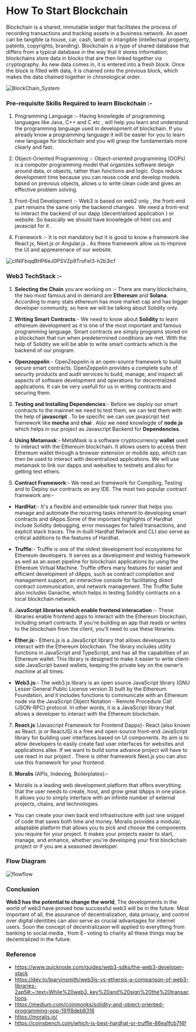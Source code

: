 # How To Start Blockchain

Blockchain is a shared, immutable ledger that facilitates the process of recording transactions and tracking assets in a business network. An asset can be tangible (a house, car, cash, land) or intangible (intellectual property, patents, copyrights, branding). Blockchain is a type of shared database that differs from a typical database in the way that it stores information; blockchains store data in blocks that are then linked together via cryptography. As new data comes in, it is entered into a fresh block. Once the block is filled with data, it is chained onto the previous block, which makes the data chained together in chronological order.



![BlockChain_System](https://user-images.githubusercontent.com/95535448/189102134-4b8ed715-9773-46ed-8e59-b232832e432f.jpg)

### Pre-requisite Skills Required to learn Blockchain :-

1) Programming Language :- Having knowlegde of programming languages like Java, C++ and C  etc , will help you learn and understand the programming language used in development of blockchain. If you already know a programming language it will be easier for you to learn new language for blockchain and you will grasp the fundamentals more clearly and fast.

2) Object-Oriented Programming :- Object-oriented programming (OOPs) is a computer programming model that organizes software design around data, or objects, rather than functions and logic. Oops reduce development time because you can reuse code and develop models based on previous objects, allows u to write clean code and gives an effective problem solving.

3) Front-End Development :- Web3 is based on web2 only , the front-end part remains the same only the backend changes . We need a front-end to interact the backend of our dapp (decentrailsed application ) or website. So basically we should have knowlegde of html css and javascipt for it .

4) Framework :- It is not mandatory but it is good to know a framework like React.js, Next.js or Angular.js . As these framework allow us to improve the UI and apprearenace of our website. 


![cINIFbqqBHP6eJ0PSVZp9TroFeI3-h2b3icf](https://user-images.githubusercontent.com/95535448/189276256-ff2c50e8-5ae5-49a7-93b8-ae619c366d4d.png)




### Web3 TechStack :-

1) **Selecting the Chain** you are working on :- There are many blockchains, the two most famous and in demand are **Ethereum** and **Solana**. According to many stats
ethereum has more market cap and has bigger developer community, so here we will be talking about Solidity only.

2) **Writing Smart Contracts**:- We need to know about **Solidity** to learn ethereum development as it is one of the most important and famous programming language. Smart contracts are simply programs stored on a blockchain that run when predetermined conditions are met. With the help of Solidity we will be able to write smart contracts which is the backend of our program.

- **Openzeppelin** - OpenZeppelin is an open-source framework to build secure smart contracts. OpenZeppelin provides a complete suite of security products and audit services to build, manage, and inspect all aspects of software development and operations for decentralized applications. It can be very usefull for us in writing contracts and securing them.

3) **Testing and Installing Dependencies**:- Before we deploy our smart contracts to the mainnet we need to test them, we can test them with the help of **javascript** . To be specific we can use javascript test framework like **mocha** and **chai** . Also we need knowlegde of **node.js** which helps in our project as Javascript Backend for **Dependencies**.

4) **Using Metamask**:- MetaMask is a software cryptocurrency **wallet** used to interact with the Ethereum blockchain. It allows users to access their Ethereum wallet through a browser extension or mobile app, which can then be used to interact with decentralized applications. We will use metamask to link our dapps and websities to testnets and also for getting test ethers.

5) **Contract Framework**:- We need an framework for Compiling, Testing and to Deploy our contracts on any IDE. The most two popular contract framework are:-

- **HardHat**:- It's a flexible and extensible task runner that helps you manage and automate the recurring tasks inherent to developing smart contracts and dApps.Some of the important highlights of Hardhat include Solidity debugging, error messages for failed transactions, and explicit stack traces. The in-built Hardhat Network and CLI also serve as critical additions to the features of Hardhat. 

- **Truffle**:- Truffle is one of the oldest development tool ecosystems for Ethereum developers. It serves as a development and testing framework as well as an asset pipeline for blockchain applications by using the Ethereum Virtual Machine. Truffle offers many features for easier and efficient development of dApps, such as contract compilation and management support, an interactive console for facilitating direct contract communication, and network management.
The Truffle Suite also includes Ganache, which helps in testing Solidity contracts on a local blockchain network.


6) J**avaScript libraries which enable frontend interacation** :- These libraries enable frontend apps to interact with the Ethereum blockchain, including smart contracts. If you're building an app that reads or writes to the blockchain from the client, you'll need to use these libraries.

- **Ether.js**:- Ethers.js is a JavaScript library that allows developers to interact with the Ethereum blockchain. The library includes utility functions in JavaScript and TypeScript, and has all the capabilities of an Ethereum wallet. This library is designed to make it easier to write client-side JavaScript based wallets, keeping the private key on the owner’s machine at all times.

- **Web3.js**:- The web3.js library is an open source JavaScript library (GNU Lesser General Public License version 3) built by the Ethereum Foundation, and it includes functions to communicate with an Ethereum node via the JavaScript Object Notation - Remote Procedure Call (JSON-RPC) protocol. In other words, it is a JavaScript library that allows a developer to interact with the Ethereum blockchain. 

7) **React.js** (Javascript Framework for Frontend Dapps)- React (also known as React. js or ReactJS) is a free and open-source front-end JavaScript library for building user interfaces based on UI components. Its aim is to allow developers to easily create fast user interfaces for websites and applications alike. If we want to build some advance project will have to use react in our project . There is other framework Next.js you can also use this framework for your frontend.



8)  **Moralis** (APIs, Indexing, Boilerplates):-
 - Moralis is a leading web development platform that offers everything that the user needs to create, host, and grow great dApps in one place. It allows you to simply interface with an infinite number of external projects, chains, and technologies.

 - You can create your own back end infrastructure with just one snippet of code that saves both time and money. Moralis provides a modular, adaptable platform that allows you to pick and choose the components you require for your project. It makes your projects easier to start, manage, and enhance, whether you're developing your first blockchain project or if you are a seasoned developer.


### Flow Diagram 


![flowflow](https://user-images.githubusercontent.com/95535448/189206401-12043244-b4eb-4d65-b363-222eb117b4d5.png)


### Conclusion 
**Web3 has the potential to change the world**, The developments in the world of web3 have proved how successful web3 will be in the future. Most important of all, the assurance of decentralization, data privacy, and control over digital identities can also serve as crucial advantages for internet users. Soon the concept of decentralizaion will applied to everything from banking to social media , from E- voting to charity all these things may be decentralized in the future. 

### Reference 
- https://www.quicknode.com/guides/web3-sdks/the-web3-developer-stack
- https://dev.to/lparvinsmith/web3js-vs-ethersjs-a-comparison-of-web3-libraries-2ap5#:~:text=While%20web3.,key%20and%20sign%20the%20transactions.
- https://medium.com/coinmonks/solidity-and-object-oriented-programming-oop-191f8deb8316
- https://moralis.io/
- https://coinsbench.com/which-is-best-hardhat-or-truffle-86ea1fcb7f4f
